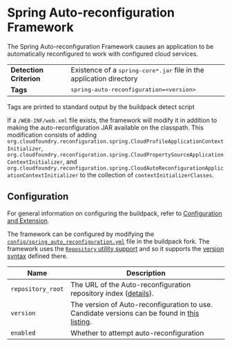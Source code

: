 # Spring Auto-reconfiguration Framework
The Spring Auto-reconfiguration Framework causes an application to be automatically reconfigured to work with configured cloud services.

<table>
  <tr>
    <td><strong>Detection Criterion</strong></td>
    <td>Existence of a <tt>spring-core*.jar</tt> file in the application directory</td>
  </tr>
  <tr>
    <td><strong>Tags</strong></td>
    <td><tt>spring-auto-reconfiguration=&lt;version&gt;</tt></td>
  </tr>
</table>
Tags are printed to standard output by the buildpack detect script

If a `/WEB-INF/web.xml` file exists, the framework will modify it in addition to making the auto-reconfiguration JAR available on the classpath.  This modification consists of adding `org.cloudfoundry.reconfiguration.spring.CloudProfileApplicationContextInitializer`, `org.cloudfoundry.reconfiguration.spring.CloudPropertySourceApplicationContextInitializer`, and `org.cloudfoundry.reconfiguration.spring.CloudAutoReconfigurationApplicationContextInitializer` to the collection of `contextInitializerClasses`.

## Configuration
For general information on configuring the buildpack, refer to [Configuration and Extension][].

The framework can be configured by modifying the [`config/spring_auto_reconfiguration.yml`][] file in the buildpack fork.  The framework uses the [`Repository` utility support][repositories] and so it supports the [version syntax][] defined there.

| Name | Description
| ---- | -----------
| `repository_root` | The URL of the Auto-reconfiguration repository index ([details][repositories]).
| `version` | The version of Auto-reconfiguration to use. Candidate versions can be found in [this listing][].
| `enabled` | Whether to attempt auto-reconfiguration

[Configuration and Extension]: ../README.md#configuration-and-extension
[`config/spring_auto_reconfiguration.yml`]: ../config/spring_auto_reconfiguration.yml
[repositories]: extending-repositories.md
[this listing]: http://download.pivotal.io.s3.amazonaws.com/auto-reconfiguration/index.yml
[version syntax]: extending-repositories.md#version-syntax-and-ordering
